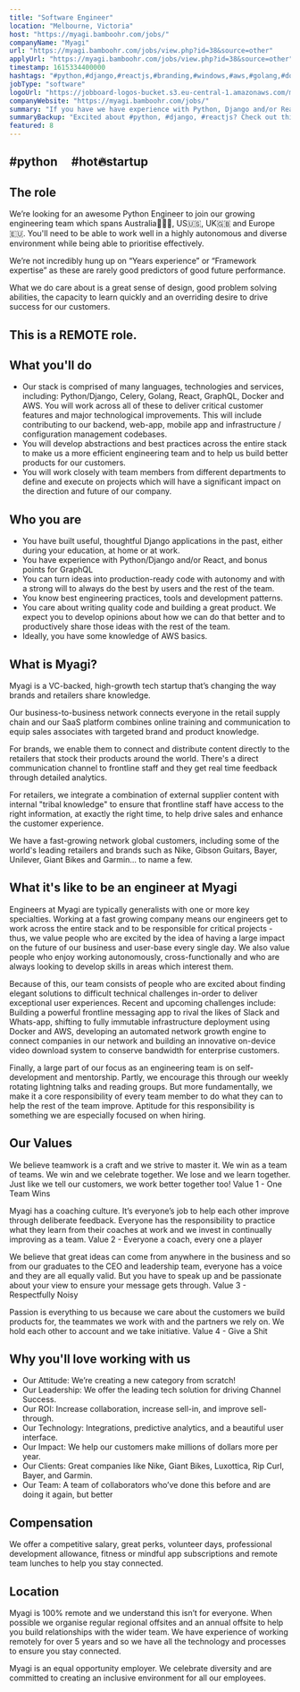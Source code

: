 ```yaml
---
title: "Software Engineer"
location: "Melbourne, Victoria"
host: "https://myagi.bamboohr.com/jobs/"
companyName: "Myagi"
url: "https://myagi.bamboohr.com/jobs/view.php?id=38&source=other"
applyUrl: "https://myagi.bamboohr.com/jobs/view.php?id=38&source=other"
timestamp: 1615334400000
hashtags: "#python,#django,#reactjs,#branding,#windows,#aws,#golang,#docker,#content,#sales"
jobType: "software"
logoUrl: "https://jobboard-logos-bucket.s3.eu-central-1.amazonaws.com/myagi"
companyWebsite: "https://myagi.bamboohr.com/jobs/"
summary: "If you have we have experience with Python, Django and/or React, Myagi is looking for someone with your skillset."
summaryBackup: "Excited about #python, #django, #reactjs? Check out this job post!"
featured: 8
---
```


## #python     #hot🔥startup

## The role

We’re looking for an awesome Python Engineer to join our growing engineering team which spans Australia🦘🇦🇺, US🇺🇸, UK🇬🇧 and Europe🇪🇺. You'll need to be able to work well in a highly autonomous and diverse environment while being able to prioritise effectively.

We’re not incredibly hung up on “Years experience” or “Framework expertise” as these are rarely good predictors of good future performance.

What we do care about is a great sense of design, good problem solving abilities, the capacity to learn quickly and an overriding desire to drive success for our customers.

## This is a REMOTE role.

## What you'll do

*   Our stack is comprised of many languages, technologies and services, including: Python/Django, Celery, Golang, React, GraphQL, Docker and AWS. You will work across all of these to deliver critical customer features and major technological improvements. This will include contributing to our backend, web-app, mobile app and infrastructure / configuration management codebases.
*   You will develop abstractions and best practices across the entire stack to make us a more efficient engineering team and to help us build better products for our customers.
*   You will work closely with team members from different departments to define and execute on projects which will have a significant impact on the direction and future of our company.

## Who you are

*   You have built useful, thoughtful Django applications in the past, either during your education, at home or at work.
*   You have experience with Python/Django and/or React, and bonus points for GraphQL
*   You can turn ideas into production-ready code with autonomy and with a strong will to always do the best by users and the rest of the team.
*   You know best engineering practices, tools and development patterns.
*   You care about writing quality code and building a great product. We expect you to develop opinions about how we can do that better and to productively share those ideas with the rest of the team.
*   Ideally, you have some knowledge of AWS basics.

## What is Myagi?

Myagi is a VC-backed, high-growth tech startup that’s changing the way brands and retailers share knowledge.

Our business-to-business network connects everyone in the retail supply chain and our SaaS platform combines online training and communication to equip sales associates with targeted brand and product knowledge.

For brands, we enable them to connect and distribute content directly to the retailers that stock their products around the world. There's a direct communication channel to frontline staff and they get real time feedback through detailed analytics.

For retailers, we integrate a combination of external supplier content with internal "tribal knowledge" to ensure that frontline staff have access to the right information, at exactly the right time, to help drive sales and enhance the customer experience.

We have a fast-growing network global customers, including some of the world's leading retailers and brands such as Nike, Gibson Guitars, Bayer, Unilever, Giant Bikes and Garmin... to name a few.

## What it's like to be an engineer at Myagi

Engineers at Myagi are typically generalists with one or more key specialties. Working at a fast growing company means our engineers get to work across the entire stack and to be responsible for critical projects - thus, we value people who are excited by the idea of having a large impact on the future of our business and user-base every single day. We also value people who enjoy working autonomously, cross-functionally and who are always looking to develop skills in areas which interest them.

Because of this, our team consists of people who are excited about finding elegant solutions to difficult technical challenges in-order to deliver exceptional user experiences. Recent and upcoming challenges include: Building a powerful frontline messaging app to rival the likes of Slack and Whats-app, shifting to fully immutable infrastructure deployment using Docker and AWS, developing an automated network growth engine to connect companies in our network and building an innovative on-device video download system to conserve bandwidth for enterprise customers.

Finally, a large part of our focus as an engineering team is on self-development and mentorship. Partly, we encourage this through our weekly rotating lightning talks and reading groups. But more fundamentally, we make it a core responsibility of every team member to do what they can to help the rest of the team improve. Aptitude for this responsibility is something we are especially focused on when hiring.

## Our Values

We believe teamwork is a craft and we strive to master it. We win as a team of teams. We win and we celebrate together. We lose and we learn together. Just like we tell our customers, we work better together too! Value 1 - One Team Wins

Myagi has a coaching culture. It’s everyone’s job to help each other improve through deliberate feedback. Everyone has the responsibility to practice what they learn from their coaches at work and we invest in continually improving as a team. Value 2 - Everyone a coach, every one a player

We believe that great ideas can come from anywhere in the business and so from our graduates to the CEO and leadership team, everyone has a voice and they are all equally valid. But you have to speak up and be passionate about your view to ensure your message gets through. Value 3 - Respectfully Noisy

Passion is everything to us because we care about the customers we build products for, the teammates we work with and the partners we rely on. We hold each other to account and we take initiative. Value 4 - Give a Shit

## Why you'll love working with us

*   Our Attitude: We’re creating a new category from scratch!
*   Our Leadership: We offer the leading tech solution for driving Channel Success.
*   Our ROI: Increase collaboration, increase sell-in, and improve sell-through.
*   Our Technology: Integrations, predictive analytics, and a beautiful user interface.
*   Our Impact: We help our customers make millions of dollars more per year.
*   Our Clients: Great companies like Nike, Giant Bikes, Luxottica, Rip Curl, Bayer, and Garmin.
*   Our Team: A team of collaborators who’ve done this before and are doing it again, but better

## Compensation

We offer a competitive salary, great perks, volunteer days, professional development allowance, fitness or mindful app subscriptions and remote team lunches to help you stay connected. 

## Location

Myagi is 100% remote and we understand this isn’t for everyone. When possible we organise regular regional offsites and an annual offsite to help you build relationships with the wider team. We have experience of working remotely for over 5 years and so we have all the technology and processes to ensure you stay connected.

Myagi is an equal opportunity employer. We celebrate diversity and are committed to creating an inclusive environment for all our employees.
